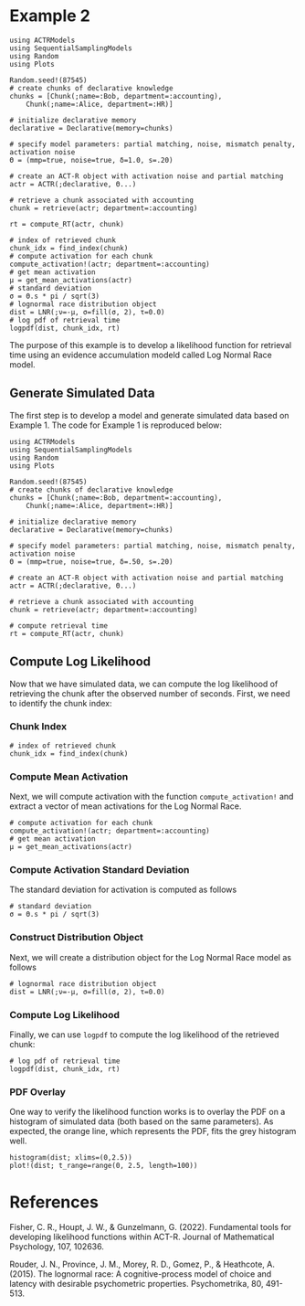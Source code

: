 # Example 2
```@setup examplesetup2
using ACTRModels
using SequentialSamplingModels
using Random
using Plots

Random.seed!(87545)
# create chunks of declarative knowledge
chunks = [Chunk(;name=:Bob, department=:accounting),
    Chunk(;name=:Alice, department=:HR)]

# initialize declarative memory
declarative = Declarative(memory=chunks)

# specify model parameters: partial matching, noise, mismatch penalty, activation noise
Θ = (mmp=true, noise=true, δ=1.0, s=.20)  

# create an ACT-R object with activation noise and partial matching
actr = ACTR(;declarative, Θ...)

# retrieve a chunk associated with accounting
chunk = retrieve(actr; department=:accounting)

rt = compute_RT(actr, chunk)

# index of retrieved chunk 
chunk_idx = find_index(chunk)
# compute activation for each chunk
compute_activation!(actr; department=:accounting)
# get mean activation
μ = get_mean_activations(actr)
# standard deviation 
σ = Θ.s * pi / sqrt(3)
# lognormal race distribution object
dist = LNR(;ν=-μ, σ=fill(σ, 2), τ=0.0)
# log pdf of retrieval time
logpdf(dist, chunk_idx, rt)
```
The purpose of this example is to develop a likelihood function for retrieval time using an evidence accumulation modeld called Log Normal Race model. 

## Generate Simulated Data
The first step is to develop a model and generate simulated data based on Example 1. The code for Example 1 is reproduced below:

```@example examplesetup2
using ACTRModels
using SequentialSamplingModels
using Random
using Plots

Random.seed!(87545)
# create chunks of declarative knowledge
chunks = [Chunk(;name=:Bob, department=:accounting),
    Chunk(;name=:Alice, department=:HR)]

# initialize declarative memory
declarative = Declarative(memory=chunks)

# specify model parameters: partial matching, noise, mismatch penalty, activation noise
Θ = (mmp=true, noise=true, δ=.50, s=.20)  

# create an ACT-R object with activation noise and partial matching
actr = ACTR(;declarative, Θ...)

# retrieve a chunk associated with accounting
chunk = retrieve(actr; department=:accounting)

# compute retrieval time
rt = compute_RT(actr, chunk)
```

## Compute Log Likelihood

Now that we have simulated data, we can compute the log likelihood of retrieving the chunk after the observed number of seconds. First, we need to identify the chunk index:

### Chunk Index

```@example examplesetup2
# index of retrieved chunk 
chunk_idx = find_index(chunk)
```

### Compute Mean Activation

Next, we will compute activation with the function `compute_activation!` and extract a vector of mean activations for the Log Normal Race. 

```@example examplesetup2
# compute activation for each chunk
compute_activation!(actr; department=:accounting)
# get mean activation
μ = get_mean_activations(actr)
```

### Compute Activation Standard Deviation
The standard deviation for activation is computed as follows
```@example examplesetup2
# standard deviation 
σ = Θ.s * pi / sqrt(3)
```

### Construct Distribution Object
Next, we will create a distribution object for the Log Normal Race model as follows
```@example examplesetup2
# lognormal race distribution object
dist = LNR(;ν=-μ, σ=fill(σ, 2), τ=0.0)
```
### Compute Log Likelihood
Finally, we can use `logpdf` to compute the log likelihood of the retrieved chunk:
```@example examplesetup2
# log pdf of retrieval time
logpdf(dist, chunk_idx, rt)
```

### PDF Overlay

One way to verify the likelihood function works is to overlay the PDF on a histogram of simulated data (both based on the same parameters). As expected, the orange line, which represents the PDF, fits the grey histogram well.

```@example examplesetup2
histogram(dist; xlims=(0,2.5))
plot!(dist; t_range=range(0, 2.5, length=100))
```

# References

Fisher, C. R., Houpt, J. W., & Gunzelmann, G. (2022). Fundamental tools for developing likelihood functions within ACT-R. Journal of Mathematical Psychology, 107, 102636.

Rouder, J. N., Province, J. M., Morey, R. D., Gomez, P., & Heathcote, A. (2015). The lognormal race: A cognitive-process model of choice and latency with desirable psychometric properties. Psychometrika, 80, 491-513.
